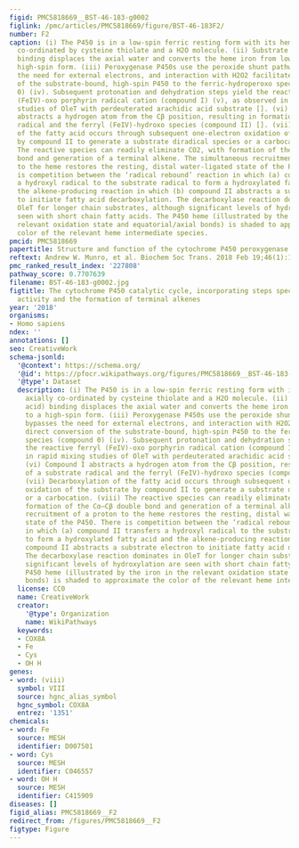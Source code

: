 ```yaml
---
figid: PMC5818669__BST-46-183-g0002
figlink: /pmc/articles/PMC5818669/figure/BST-46-183F2/
number: F2
caption: (i) The P450 is in a low-spin ferric resting form with its heme iron axially
  co-ordinated by cysteine thiolate and a H2O molecule. (ii) Substrate (fatty acid)
  binding displaces the axial water and converts the heme iron from low-spin to a
  high-spin form. (iii) Peroxygenase P450s use the peroxide shunt pathway that bypasses
  the need for external electrons, and interaction with H2O2 facilitates direct conversion
  of the substrate-bound, high-spin P450 to the ferric-hydroperoxo species (compound
  0) (iv). Subsequent protonation and dehydration steps yield the reactive ferryl
  (FeIV)-oxo porphyrin radical cation (compound I) (v), as observed in rapid mixing
  studies of OleT with perdeuterated arachidic acid substrate []. (vi) Compound I
  abstracts a hydrogen atom from the Cβ position, resulting in formation of a substrate
  radical and the ferryl (FeIV)-hydroxo species (compound II) []. (vii) Decarboxylation
  of the fatty acid occurs through subsequent one-electron oxidation of the substrate
  by compound II to generate a substrate diradical species or a carbocation. (viii)
  The reactive species can readily eliminate CO2, with formation of the Cα–Cβ double
  bond and generation of a terminal alkene. The simultaneous recruitment of a proton
  to the heme restores the resting, distal water-ligated state of the P450. There
  is competition between the ‘radical rebound’ reaction in which (a) compound II transfers
  a hydroxyl radical to the substrate radical to form a hydroxylated fatty acid and
  the alkene-producing reaction in which (b) compound II abstracts a substrate electron
  to initiate fatty acid decarboxylation. The decarboxylase reaction dominates in
  OleT for longer chain substrates, although significant levels of hydroxylation are
  seen with short chain fatty acids. The P450 heme (illustrated by the iron in the
  relevant oxidation state and equatorial/axial bonds) is shaded to approximate the
  color of the relevant heme intermediate species.
pmcid: PMC5818669
papertitle: Structure and function of the cytochrome P450 peroxygenase enzymes.
reftext: Andrew W. Munro, et al. Biochem Soc Trans. 2018 Feb 19;46(1):183-196.
pmc_ranked_result_index: '227808'
pathway_score: 0.7707639
filename: BST-46-183-g0002.jpg
figtitle: The cytochrome P450 catalytic cycle, incorporating steps specific to peroxygenase
  activity and the formation of terminal alkenes
year: '2018'
organisms:
- Homo sapiens
ndex: ''
annotations: []
seo: CreativeWork
schema-jsonld:
  '@context': https://schema.org/
  '@id': https://pfocr.wikipathways.org/figures/PMC5818669__BST-46-183-g0002.html
  '@type': Dataset
  description: (i) The P450 is in a low-spin ferric resting form with its heme iron
    axially co-ordinated by cysteine thiolate and a H2O molecule. (ii) Substrate (fatty
    acid) binding displaces the axial water and converts the heme iron from low-spin
    to a high-spin form. (iii) Peroxygenase P450s use the peroxide shunt pathway that
    bypasses the need for external electrons, and interaction with H2O2 facilitates
    direct conversion of the substrate-bound, high-spin P450 to the ferric-hydroperoxo
    species (compound 0) (iv). Subsequent protonation and dehydration steps yield
    the reactive ferryl (FeIV)-oxo porphyrin radical cation (compound I) (v), as observed
    in rapid mixing studies of OleT with perdeuterated arachidic acid substrate [].
    (vi) Compound I abstracts a hydrogen atom from the Cβ position, resulting in formation
    of a substrate radical and the ferryl (FeIV)-hydroxo species (compound II) [].
    (vii) Decarboxylation of the fatty acid occurs through subsequent one-electron
    oxidation of the substrate by compound II to generate a substrate diradical species
    or a carbocation. (viii) The reactive species can readily eliminate CO2, with
    formation of the Cα–Cβ double bond and generation of a terminal alkene. The simultaneous
    recruitment of a proton to the heme restores the resting, distal water-ligated
    state of the P450. There is competition between the ‘radical rebound’ reaction
    in which (a) compound II transfers a hydroxyl radical to the substrate radical
    to form a hydroxylated fatty acid and the alkene-producing reaction in which (b)
    compound II abstracts a substrate electron to initiate fatty acid decarboxylation.
    The decarboxylase reaction dominates in OleT for longer chain substrates, although
    significant levels of hydroxylation are seen with short chain fatty acids. The
    P450 heme (illustrated by the iron in the relevant oxidation state and equatorial/axial
    bonds) is shaded to approximate the color of the relevant heme intermediate species.
  license: CC0
  name: CreativeWork
  creator:
    '@type': Organization
    name: WikiPathways
  keywords:
  - COX8A
  - Fe
  - Cys
  - OH H
genes:
- word: (viii)
  symbol: VIII
  source: hgnc_alias_symbol
  hgnc_symbol: COX8A
  entrez: '1351'
chemicals:
- word: Fe
  source: MESH
  identifier: D007501
- word: Cys
  source: MESH
  identifier: C046557
- word: OH H
  source: MESH
  identifier: C415909
diseases: []
figid_alias: PMC5818669__F2
redirect_from: /figures/PMC5818669__F2
figtype: Figure
---
```

